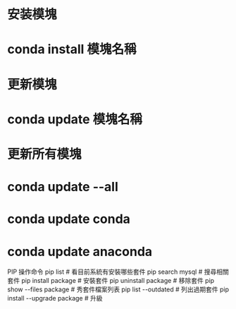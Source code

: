 # 安装模塊
# conda install 模塊名稱
# 更新模塊
# conda update 模塊名稱
# 更新所有模塊
# conda update --all

# conda update conda
# conda update anaconda

PIP 操作命令
pip list # 看目前系統有安裝哪些套件
pip search mysql # 搜尋相關套件
pip install package # 安裝套件
pip uninstall package # 移除套件
pip show --files package # 秀套件檔案列表
pip list --outdated # 列出過期套件
pip install --upgrade package # 升級
